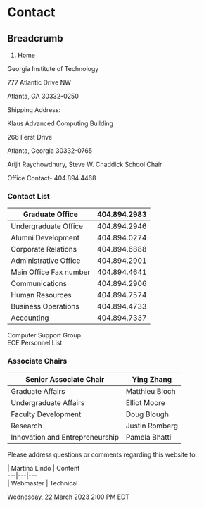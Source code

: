 #  Contact

## Breadcrumb

  1. Home

Georgia Institute of Technology  
  
777 Atlantic Drive NW  
  
Atlanta, GA 30332-0250

Shipping Address:  
  
Klaus Advanced Computing Building  
  
266 Ferst Drive  
  
Atlanta, Georgia 30332-0765

Arijit Raychowdhury, Steve W. Chaddick School Chair

 Office Contact- 404.894.4468

### Contact List

Graduate Office| 404.894.2983  
---|---  
Undergraduate Office| 404.894.2946  
Alumni Development| 404.894.0274  
Corporate Relations| 404.894.6888  
Administrative Office| 404.894.2901  
Main Office Fax number| 404.894.4641  
Communications| 404.894.2906  
Human Resources| 404.894.7574  
Business Operations| 404.894.4733  
Accounting| 404.894.7337  
Computer Support Group  
ECE Personnel List  
  
### Associate Chairs

Senior Associate Chair| Ying Zhang  
---|---  
Graduate Affairs| Matthieu Bloch  
Undergraduate Affairs| Elliot Moore  
Faculty Development| Doug Blough  
Research| Justin Romberg  
Innovation and Entrepreneurship| Pamela Bhatti  
  
Please address questions or comments regarding this website to:

  | Martina Lindo | Content   
---|---|---  
  | Webmaster | Technical  
  
Wednesday, 22 March 2023 2:00 PM EDT

